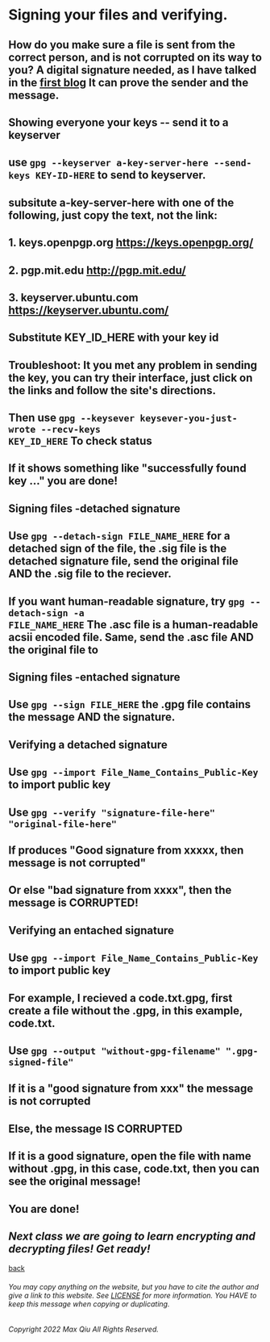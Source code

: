 # Signing your files and verifying.
## How do you make sure a file is sent from the correct person, and is not corrupted on its way to you? A digital signature needed, as I have talked in the [first blog](https://qqiumax.github.io/blog/what-is-gpg/) It can prove the sender and the message.
## **Showing everyone your keys -- send it to a keyserver**
## use <code>gpg --keyserver a-key-server-here --send-keys KEY-ID-HERE</code> to send to keyserver.
## subsitute a-key-server-here with one of the following, just copy the text, not the link: 
## 1. keys.openpgp.org <https://keys.openpgp.org/>
## 2. pgp.mit.edu <http://pgp.mit.edu/>
## 3. keyserver.ubuntu.com <https://keyserver.ubuntu.com/>
## Substitute KEY_ID_HERE with your key id
## **Troubleshoot: It you met any problem in sending the key, you can try their interface, just click on the links and follow the site's directions.**
## Then use <code>gpg --keysever keysever-you-just-wrote --recv-keys KEY_ID_HERE</code> To check status
## If it shows something like "successfully found key ..." you are done!

## **Signing files -detached signature**
## Use <code>gpg --detach-sign FILE_NAME_HERE</code> for a detached sign of the file, the .sig file is the detached signature file, send the original file **AND** the .sig file to the reciever.
## If you want human-readable signature, try <code>gpg --detach-sign -a FILE_NAME_HERE</code> The .asc file is a human-readable acsii encoded file. Same, send the .asc file **AND** the original file to 
## **Signing files -entached signature**
## Use <code>gpg --sign FILE_HERE</code> the .gpg file contains the message AND the signature.
## **Verifying a detached signature**
## Use <code>gpg --import File_Name_Contains_Public-Key</code> to import public key
## Use <code>gpg --verify "signature-file-here" "original-file-here"</code>
## If produces "Good signature from xxxxx, then message is not corrupted"
## Or else "bad signature from xxxx", then the message is CORRUPTED!
## **Verifying an entached signature**
## Use <code>gpg --import File_Name_Contains_Public-Key</code> to import public key
## For example, I recieved a code.txt.gpg, first create a file without the .gpg, in this example, code.txt.
## Use <code>gpg --output "without-gpg-filename" ".gpg-signed-file"</code>
## If it is a "good signature from xxx" the message is not corrupted
## Else, the message IS CORRUPTED
## If it is a good signature, open the file with name without .gpg, in this case, code.txt, then you can see the original message!
## You are done!
## *Next class we are going to learn encrypting and decrypting files! Get ready!*
[back](https://qqiumax.github.io/blog/) 


###### You may copy anything on the website, but you have to cite the author and give a link to this website. See [LICENSE](https://qqiumax.github.io/LICENSE) for more information. You HAVE to keep this message when copying or duplicating.

###### Copyright 2022 Max Qiu All Rights Reserved.